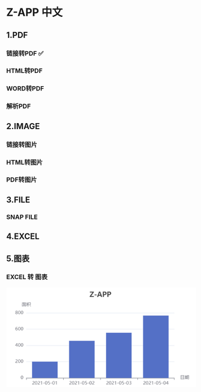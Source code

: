 # Z-APP 中文
## 1.PDF
### 链接转PDF ✅
### HTML转PDF 
### WORD转PDF
### 解析PDF
## 2.IMAGE
### 链接转图片
### HTML转图片
### PDF转图片
## 3.FILE
### SNAP FILE
## 4.EXCEL
## 5.图表
### EXCEL 转 图表
![excel-to-chart](./readme/img.png)
